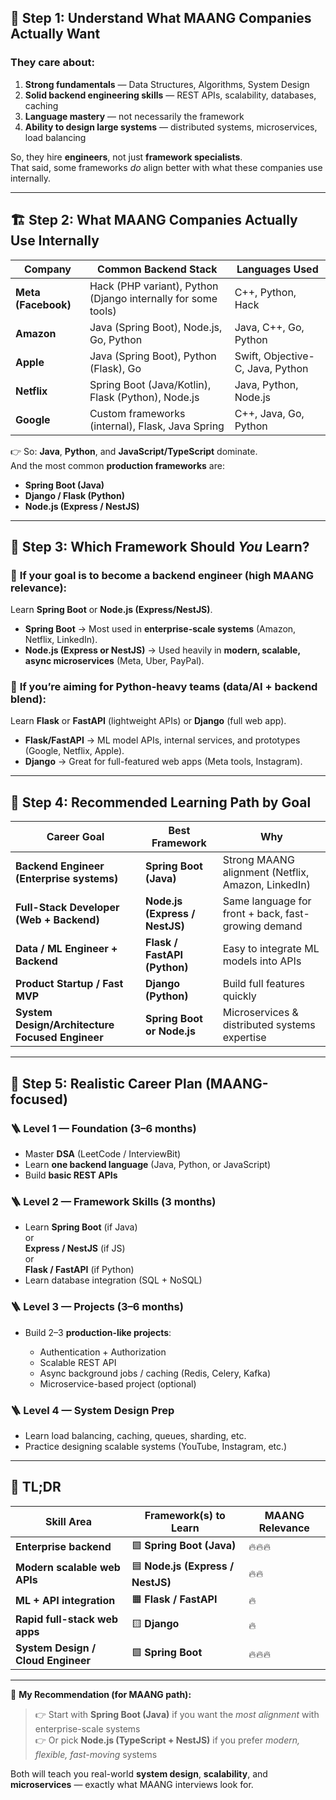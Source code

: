 ## 🧠 Step 1: Understand What MAANG Companies Actually Want

### They care about:

1. **Strong fundamentals** — Data Structures, Algorithms, System Design
2. **Solid backend engineering skills** — REST APIs, scalability, databases, caching
3. **Language mastery** — not necessarily the framework
4. **Ability to design large systems** — distributed systems, microservices, load balancing

So, they hire **engineers**, not just **framework specialists**.  
That said, some frameworks _do_ align better with what these companies use internally.

---

## 🏗️ Step 2: What MAANG Companies Actually Use Internally

|Company|Common Backend Stack|Languages Used|
|---|---|---|
|**Meta (Facebook)**|Hack (PHP variant), Python (Django internally for some tools)|C++, Python, Hack|
|**Amazon**|Java (Spring Boot), Node.js, Go, Python|Java, C++, Go, Python|
|**Apple**|Java (Spring Boot), Python (Flask), Go|Swift, Objective-C, Java, Python|
|**Netflix**|Spring Boot (Java/Kotlin), Flask (Python), Node.js|Java, Python, Node.js|
|**Google**|Custom frameworks (internal), Flask, Java Spring|C++, Java, Go, Python|

👉 So: **Java**, **Python**, and **JavaScript/TypeScript** dominate.  
And the most common **production frameworks** are:

- **Spring Boot (Java)**
- **Django / Flask (Python)**
- **Node.js (Express / NestJS)**

---

## 🧭 Step 3: Which Framework Should _You_ Learn?

### 🥇 **If your goal is to become a backend engineer (high MAANG relevance):**

Learn **Spring Boot** or **Node.js (Express/NestJS)**.

- **Spring Boot** → Most used in **enterprise-scale systems** (Amazon, Netflix, LinkedIn).
- **Node.js (Express or NestJS)** → Used heavily in **modern, scalable, async microservices** (Meta, Uber, PayPal).

### 🥈 **If you’re aiming for Python-heavy teams (data/AI + backend blend):**

Learn **Flask** or **FastAPI** (lightweight APIs) or **Django** (full web app).

- **Flask/FastAPI** → ML model APIs, internal services, and prototypes (Google, Netflix, Apple).
- **Django** → Great for full-featured web apps (Meta tools, Instagram).

---

## 🧰 Step 4: Recommended Learning Path by Goal

| Career Goal                                     | Best Framework                 | Why                                                 |
| ----------------------------------------------- | ------------------------------ | --------------------------------------------------- |
| **Backend Engineer (Enterprise systems)**       | **Spring Boot (Java)**         | Strong MAANG alignment (Netflix, Amazon, LinkedIn)  |
| **Full-Stack Developer (Web + Backend)**        | **Node.js (Express / NestJS)** | Same language for front + back, fast-growing demand |
| **Data / ML Engineer + Backend**                | **Flask / FastAPI (Python)**   | Easy to integrate ML models into APIs               |
| **Product Startup / Fast MVP**                  | **Django (Python)**            | Build full features quickly                         |
| **System Design/Architecture Focused Engineer** | **Spring Boot or Node.js**     | Microservices & distributed systems expertise       |

---

## 💼 Step 5: Realistic Career Plan (MAANG-focused)

### 🪜 Level 1 — Foundation (3–6 months)

- Master **DSA** (LeetCode / InterviewBit)
- Learn **one backend language** (Java, Python, or JavaScript)
- Build **basic REST APIs**

### 🪜 Level 2 — Framework Skills (3 months)

- Learn **Spring Boot** (if Java)  
    or  
    **Express / NestJS** (if JS)  
    or  
    **Flask / FastAPI** (if Python)
- Learn database integration (SQL + NoSQL)

### 🪜 Level 3 — Projects (3–6 months)

- Build 2–3 **production-like projects**:
    
    - Authentication + Authorization
    - Scalable REST API
    - Async background jobs / caching (Redis, Celery, Kafka)
    - Microservice-based project (optional)

### 🪜 Level 4 — System Design Prep

- Learn load balancing, caching, queues, sharding, etc.
- Practice designing scalable systems (YouTube, Instagram, etc.)

---

## 🎯 TL;DR

|Skill Area|Framework(s) to Learn|MAANG Relevance|
|---|---|---|
|**Enterprise backend**|🟩 **Spring Boot (Java)**|🔥🔥🔥|
|**Modern scalable web APIs**|🟦 **Node.js (Express / NestJS)**|🔥🔥|
|**ML + API integration**|🟧 **Flask / FastAPI**|🔥|
|**Rapid full-stack web apps**|🟨 **Django**|🔥|
|**System Design / Cloud Engineer**|🟩 **Spring Boot**|🔥🔥🔥|

---

💬 **My Recommendation (for MAANG path):**

> 👉 Start with **Spring Boot (Java)** if you want the _most alignment_ with enterprise-scale systems  
> 👉 Or pick **Node.js (TypeScript + NestJS)** if you prefer _modern, flexible, fast-moving_ systems

Both will teach you real-world **system design**, **scalability**, and **microservices** — exactly what MAANG interviews look for.